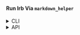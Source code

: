 #### Run Irb Via <code>markdown_helper</code>
<details>
<summary>CLI</summary>

```sh
markdown_helper run_irb --pristine template.md markdown.md
```

@[:markdown](../pristine.md)
</details>
<details>
<summary>API</summary>

@[ruby](../run_irb.rb)

</details>
